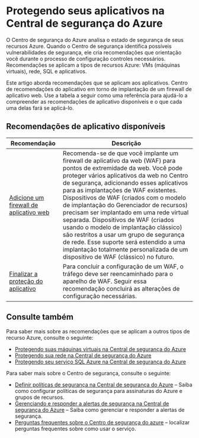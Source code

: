 <properties
   pageTitle="Protegendo seus aplicativos na Central de segurança do Azure | Microsoft Azure"
   description="Este endereços de documento recomendações na Central de segurança do Azure que ajudarão a protegem seus aplicativos do Azure e permanecer em conformidade com políticas de segurança."
   services="security-center"
   documentationCenter="na"
   authors="TerryLanfear"
   manager="MBaldwin"
   editor=""/>

<tags
   ms.service="security-center"
   ms.devlang="na"
   ms.topic="article"
   ms.tgt_pltfrm="na"
   ms.workload="na"
   ms.date="08/04/2016"
   ms.author="terrylan"/>

# <a name="protecting-your-applications-in-azure-security-center"></a>Protegendo seus aplicativos na Central de segurança do Azure

O Centro de segurança do Azure analisa o estado de segurança de seus recursos Azure. Quando o Centro de segurança identifica possíveis vulnerabilidades de segurança, ele cria recomendações que orientação você durante o processo de configuração controles necessários.  Recomendações se aplicam a tipos de recursos Azure: VMs (máquinas virtuais), rede, SQL e aplicativos.

Este artigo aborda recomendações que se aplicam aos aplicativos.  Centro de recomendações do aplicativo em torno de implantação de um firewall de aplicativo web.  Use a tabela a seguir como uma referência para ajudá-lo a compreender as recomendações de aplicativo disponíveis e o que cada uma delas fará se aplicá-lo.

## <a name="available-application-recommendations"></a>Recomendações de aplicativo disponíveis

|Recomendação|Descrição|
|-----|-----|
|[Adicione um firewall de aplicativo web](security-center-add-web-application-firewall.md)|Recomenda-se de que você implante um firewall de aplicativo da web (WAF) para pontos de extremidade da web. Você pode proteger vários aplicativos da web no Centro de segurança, adicionando esses aplicativos para as implantações de WAF existentes. Dispositivos de WAF (criados com o modelo de implantação do Gerenciador de recursos) precisam ser implantado em uma rede virtual separada. Dispositivos de WAF (criados usando o modelo de implantação clássico) são restritos a usar um grupo de segurança de rede. Esse suporte será estendido a uma implantação totalmente personalizada de um dispositivo de WAF (clássico) no futuro.|
|[Finalizar a proteção do aplicativo](security-center-add-web-application-firewall.md#finalize-application-protection)|Para concluir a configuração de um WAF, o tráfego deve ser reencaminhado para o aparelho de WAF. Seguir essa recomendação concluirá as alterações de configuração necessárias.|

## <a name="see-also"></a>Consulte também

Para saber mais sobre as recomendações que se aplicam a outros tipos de recurso Azure, consulte o seguinte:

- [Protegendo suas máquinas virtuais na Central de segurança do Azure](security-center-virtual-machine-recommendations.md)
- [Protegendo sua rede na Central de segurança do Azure](security-center-network-recommendations.md)
- [Protegendo seu serviço SQL Azure na Central de segurança do Azure](security-center-sql-service-recommendations.md)

Para saber mais sobre o Centro de segurança, consulte o seguinte:

- [Definir políticas de segurança na Central de segurança do Azure](security-center-policies.md) – Saiba como configurar políticas de segurança para assinaturas do Azure e grupos de recursos.
- [Gerenciando e responder a alertas de segurança na Central de segurança do Azure](security-center-managing-and-responding-alerts.md) – Saiba como gerenciar e responder a alertas de segurança.
- [Perguntas frequentes sobre o Centro de segurança do azure](security-center-faq.md) – localizar perguntas frequentes sobre como usar o serviço.
